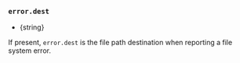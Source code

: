 ### `error.dest`

* {string}

If present, `error.dest` is the file path destination when reporting a file
system error.
